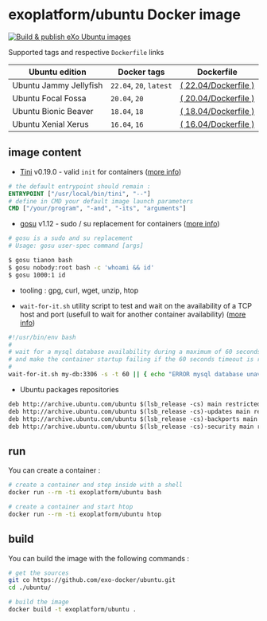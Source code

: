 # exoplatform/ubuntu Docker image <!-- omit in toc -->
[![Build & publish eXo Ubuntu images](https://github.com/exo-docker/ubuntu/actions/workflows/build.yml/badge.svg)](https://github.com/exo-docker/ubuntu/actions/workflows/build.yml)

Supported tags and respective `Dockerfile` links

| Ubuntu edition         | Docker tags             | Dockerfile                                 |
| ---------------------- | ----------------------- | ------------------------------------------ |
| Ubuntu Jammy Jellyfish | `22.04`, `20`, `latest` | [( 22.04/Dockerfile )](./22.04/Dockerfile) |
| Ubuntu Focal Fossa     | `20.04`, `20`           | [( 20.04/Dockerfile )](./20.04/Dockerfile) |
| Ubuntu Bionic Beaver   | `18.04`, `18`           | [( 18.04/Dockerfile )](./18.04/Dockerfile) |
| Ubuntu Xenial Xerus    | `16.04`, `16`           | [( 16.04/Dockerfile )](./16.04/Dockerfile) |


## image content

- [Tini](https://github.com/krallin/tini) v0.19.0 - valid `init` for containers ([more info](https://github.com/krallin/tini))

```Dockerfile
# the default entrypoint should remain :
ENTRYPOINT ["/usr/local/bin/tini", "--"]
# define in CMD your default image launch parameters
CMD ["/your/program", "-and", "-its", "arguments"]
```

- [gosu](https://github.com/tianon/gosu) v1.12 - sudo / su replacement for containers ([more info](https://github.com/tianon/gosu))

```bash
# gosu is a sudo and su replacement
# Usage: gosu user-spec command [args]

$ gosu tianon bash
$ gosu nobody:root bash -c 'whoami && id'
$ gosu 1000:1 id
```

- tooling : gpg, curl, wget, unzip, htop

- `wait-for-it.sh` utility script to test and wait on the availability of a TCP host and port (usefull to wait for another container availability) ([more info](https://github.com/vishnubob/wait-for-it))

```bash
#!/usr/bin/env bash
#
# wait for a mysql database availability during a maximum of 60 seconds
# and make the container startup failing if the 60 seconds timeout is reached
#
wait-for-it.sh my-db:3306 -s -t 60 || { echo "ERROR mysql database unavailable after 60s ! abort ..."; exit 1; }
```

- Ubuntu packages repositories

```txt
deb http://archive.ubuntu.com/ubuntu $(lsb_release -cs) main restricted universe multiverse
deb http://archive.ubuntu.com/ubuntu $(lsb_release -cs)-updates main restricted universe multiverse
deb http://archive.ubuntu.com/ubuntu $(lsb_release -cs)-backports main restricted universe multiverse
deb http://archive.ubuntu.com/ubuntu $(lsb_release -cs)-security main restricted universe multiverse
```

## run

You can create a container :

```bash
# create a container and step inside with a shell
docker run --rm -ti exoplatform/ubuntu bash

# create a container and start htop
docker run --rm -ti exoplatform/ubuntu htop
```

## build

You can build the image with the following commands :

```bash
# get the sources
git co https://github.com/exo-docker/ubuntu.git
cd ./ubuntu/

# build the image
docker build -t exoplatform/ubuntu .
```
